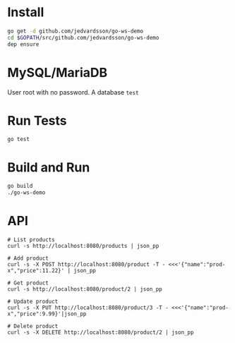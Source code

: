 # Install

```bash
go get -d github.com/jedvardsson/go-ws-demo
cd $GOPATH/src/github.com/jedvardsson/go-ws-demo
dep ensure
```

# MySQL/MariaDB
User root with no password. A database ``test``

# Run Tests
```
go test
```

# Build and Run
```bash
go build
./go-ws-demo
```

# API
```
# List products
curl -s http://localhost:8080/products | json_pp

# Add product
curl -s -X POST http://localhost:8080/product -T - <<<'{"name":"prod-x","price":11.22}' | json_pp

# Get product
curl -s http://localhost:8080/product/2 | json_pp

# Update product
curl -s -X PUT http://localhost:8080/product/3 -T - <<<'{"name":"prod-x","price":9.99}'|json_pp

# Delete product
curl -s -X DELETE http://localhost:8080/product/2 | json_pp
```

